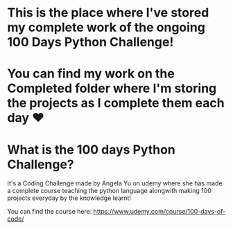 # This is the place where I've stored my complete work of the ongoing 100 Days Python Challenge!
# You can find my work on the Completed folder where I'm storing the projects as I complete them each day ❤

# What is the 100 days Python Challenge?

It's a Coding Challenge made by Angela Yu on udemy where she has made a complete course teaching the python language alongwith making 100 projects everyday by the knowledge learnt!

You can find the course here: https://www.udemy.com/course/100-days-of-code/
